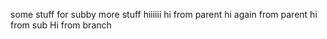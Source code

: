 some stuff for subby
more stuff
hiiiiii
hi from parent
hi again from parent
hi from sub
Hi from branch
